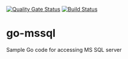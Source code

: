[![Quality Gate Status](https://sonarcloud.io/api/project_badges/measure?project=monch1962_go-mssql&metric=alert_status)](https://sonarcloud.io/dashboard?id=monch1962_go-mssql)
[![Build Status](https://dev.azure.com/monch1962/monch1962/_apis/build/status/monch1962.go-mssql?branchName=master)](https://dev.azure.com/monch1962/monch1962/_build/latest?definitionId=9&branchName=master)
# go-mssql
Sample Go code for accessing MS SQL server

